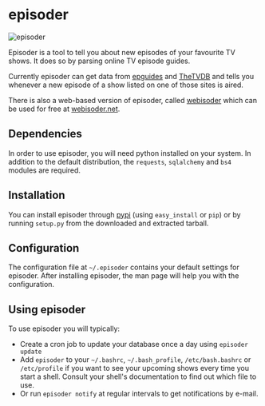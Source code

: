 # episoder

![episoder](https://code.ott.net/episoder/screenshot.png "episoder 0.8.0")

Episoder is a tool to tell you about new episodes of your favourite TV shows. It
does so by parsing online TV episode guides.

Currently episoder can get data from [epguides](http://www.epguides.com/) and
[TheTVDB](http://www.epguides.com/) and tells you whenever a new episode of a
show listed on one of those sites is aired.

There is also a web-based version of episoder, called
[webisoder](https://github.com/cockroach/webisoder) which can be used for free
at [webisoder.net](https://www.webisoder.net/).

## Dependencies

In order to use episoder, you will need python installed on your system. In
addition to the default distribution, the `requests`, `sqlalchemy` and `bs4`
modules are required.

## Installation

You can install episoder through [pypi](https://pypi.python.org/pypi/episoder)
(using `easy_install` or `pip`) or by running `setup.py` from the downloaded and
extracted tarball.

## Configuration

The configuration file at `~/.episoder` contains your default settings for
episoder. After installing episoder, the man page will help you with the
configuration.

## Using episoder

To use episoder you will typically:

* Create a cron job to update your database once a day using `episoder update`
* Add `episoder` to your `~/.bashrc`, `~/.bash_profile`, `/etc/bash.bashrc` or
  `/etc/profile` if you want to see your upcoming shows every time you start a
  shell. Consult your shell's documentation to find out which file to use.
* Or run `episoder notify` at regular intervals to get notifications by e-mail.

